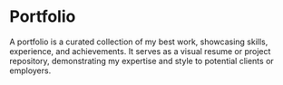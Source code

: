 # Portfolio
A portfolio is a curated collection of my best work, showcasing  skills, experience, and achievements. It serves as a visual resume or project repository, demonstrating my expertise and style to potential clients or employers.
